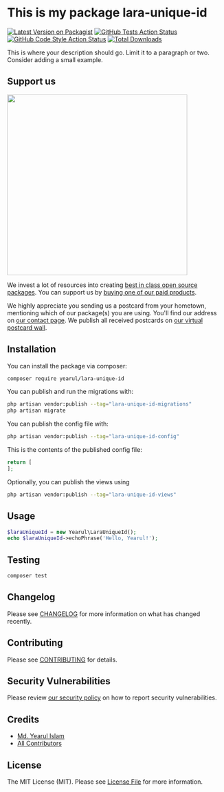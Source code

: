 # This is my package lara-unique-id

[![Latest Version on Packagist](https://img.shields.io/packagist/v/yearul/lara-unique-id.svg?style=flat-square)](https://packagist.org/packages/yearul/lara-unique-id)
[![GitHub Tests Action Status](https://img.shields.io/github/actions/workflow/status/yearul/lara-unique-id/run-tests.yml?branch=main&label=tests&style=flat-square)](https://github.com/yearul/lara-unique-id/actions?query=workflow%3Arun-tests+branch%3Amain)
[![GitHub Code Style Action Status](https://img.shields.io/github/actions/workflow/status/yearul/lara-unique-id/fix-php-code-style-issues.yml?branch=main&label=code%20style&style=flat-square)](https://github.com/yearul/lara-unique-id/actions?query=workflow%3A"Fix+PHP+code+style+issues"+branch%3Amain)
[![Total Downloads](https://img.shields.io/packagist/dt/yearul/lara-unique-id.svg?style=flat-square)](https://packagist.org/packages/yearul/lara-unique-id)

This is where your description should go. Limit it to a paragraph or two. Consider adding a small example.

## Support us

[<img src="https://github-ads.s3.eu-central-1.amazonaws.com/lara-unique-id.jpg?t=1" width="419px" />](https://spatie.be/github-ad-click/lara-unique-id)

We invest a lot of resources into creating [best in class open source packages](https://spatie.be/open-source). You can support us by [buying one of our paid products](https://spatie.be/open-source/support-us).

We highly appreciate you sending us a postcard from your hometown, mentioning which of our package(s) you are using. You'll find our address on [our contact page](https://spatie.be/about-us). We publish all received postcards on [our virtual postcard wall](https://spatie.be/open-source/postcards).

## Installation

You can install the package via composer:

```bash
composer require yearul/lara-unique-id
```

You can publish and run the migrations with:

```bash
php artisan vendor:publish --tag="lara-unique-id-migrations"
php artisan migrate
```

You can publish the config file with:

```bash
php artisan vendor:publish --tag="lara-unique-id-config"
```

This is the contents of the published config file:

```php
return [
];
```

Optionally, you can publish the views using

```bash
php artisan vendor:publish --tag="lara-unique-id-views"
```

## Usage

```php
$laraUniqueId = new Yearul\LaraUniqueId();
echo $laraUniqueId->echoPhrase('Hello, Yearul!');
```

## Testing

```bash
composer test
```

## Changelog

Please see [CHANGELOG](CHANGELOG.md) for more information on what has changed recently.

## Contributing

Please see [CONTRIBUTING](CONTRIBUTING.md) for details.

## Security Vulnerabilities

Please review [our security policy](../../security/policy) on how to report security vulnerabilities.

## Credits

- [Md. Yearul Islam](https://github.com/islamyearul)
- [All Contributors](../../contributors)

## License

The MIT License (MIT). Please see [License File](LICENSE.md) for more information.

